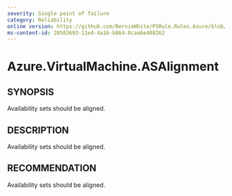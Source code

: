 ```yaml
---
severity: Single point of failure
category: Reliability
online version: https://github.com/BernieWhite/PSRule.Rules.Azure/blob/master/docs/rules/en/Azure.VM.ASAlignment.md
ms-content-id: 28583693-11e4-4a16-b864-8caa6e408162
---
```


# Azure.VirtualMachine.ASAlignment

## SYNOPSIS

Availability sets should be aligned.

## DESCRIPTION

Availability sets should be aligned.

## RECOMMENDATION

Availability sets should be aligned.
